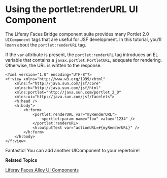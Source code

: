 # Using the portlet:renderURL UI Component [](id=using-the-portletrenderurl-ui-component)

The Liferay Faces Bridge component suite provides many Portlet 2.0 `UIComponent`
tags that are useful for JSF development. In this tutorial, you'll learn about
the `portlet:renderURL` tag. 

If the `var` attribute is present, the `portlet:renderURL` tag introduces an EL
variable that contains a `javax.portlet.PortletURL`, adequate for rendering.
Otherwise, the URL is written to the response. 

    <?xml version="1.0" encoding="UTF-8"?>
    <f:view xmlns="http://www.w3.org/1999/xhtml"
        xmlns:f="http://java.sun.com/jsf/core"
        xmlns:h="http://java.sun.com/jsf/html"
        xmlns:portlet="http://java.sun.com/portlet_2_0"
        xmlns:ui="http://java.sun.com/jsf/facelets">
        <h:head />
        <h:body">
            <h:form>
                <portlet:renderURL var="myRenderURL">
                    <portlet:param name="foo" value="1234" />
                </portlet:renderURL>
                <h:outputText var="actionURL=#{myRenderURL}" />
            </h:form>
        </h:body>
    </f:view>

Fantastic! You can add another UIComponent to your repertoire! 

**Related Topics**

[Liferay Faces Alloy UI Components](/develop/tutorials/-/knowledge_base/6-2/tutorials/liferay-faces-alloy-ui-components)
